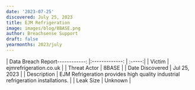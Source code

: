 ```yaml
---
date: '2023-07-25'
discovered: July 25, 2023
title: EJM Refrigeration
image: images/blog/8BASE.png
author: Breachsense Support
draft: false
yearmonths: 2023/july
---
```


| Data Breach Report------------:     |:-------------:    | :-----:|
| Victim      | ejmrefrigeration.co.uk      | 
| Threat Actor      | 8BASE      | 
| Date Discovered      | Jul 25, 2023      | 
| Description      | EJM Refrigeration provides high quality industrial refrigeration installations.      | 
| Leak Size      | Unknown      | 

